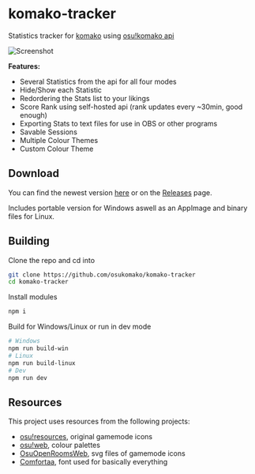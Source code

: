 # komako-tracker

 Statistics tracker for [komako](https://komako.pw/) using [osu!komako api](https://github.com/osukomako/)

 ![Screenshot](https://pek.li/0ifqap.png)

 **Features:**

- Several Statistics from the api for all four modes
- Hide/Show each Statistic
- Redordering the Stats list to your likings
- Score Rank using self-hosted api (rank updates every ~30min, good enough)
- Exporting Stats to text files for use in OBS or other programs
- Savable Sessions
- Multiple Colour Themes
- Custom Colour Theme

## Download

You can find the newest version [here](https://github.com/respektive/osu-tracker/releases/latest) or on the [Releases](https://github.com/respektive/osu-tracker/releases) page.

Includes portable version for Windows aswell as an AppImage and binary files for Linux.

## Building

Clone the repo and cd into

```sh
git clone https://github.com/osukomako/komako-tracker
cd komako-tracker
```

Install modules

```sh
npm i
```

Build for Windows/Linux or run in dev mode

```sh
# Windows
npm run build-win
# Linux
npm run build-linux
# Dev
npm run dev
```

## Resources

This project uses resources from the following projects:

- [osu!resources](https://github.com/ppy/osu-resources), original gamemode icons
- [osu!web](https://github.com/ppy/osu-web), colour palettes
- [OsuOpenRoomsWeb](https://gitlab.com/WebFreak001/osu-open-rooms-web/), svg files of gamemode icons
- [Comfortaa](https://fonts.google.com/specimen/Comfortaa), font used for basically everything

